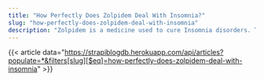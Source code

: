 ```yaml
---
title: "How Perfectly Does Zolpidem Deal With Insomnia?"
slug: "how-perfectly-does-zolpidem-deal-with-insomnia"
description: "Zolpidem is a medicine used to cure Insomnia disorders. This medicine assists you to fall asleep more quickly as well as makes you less likely to wake up during the night."
---
```


{{< article data="https://strapiblogdb.herokuapp.com/api/articles?populate=*&filters[slug][$eq]=how-perfectly-does-zolpidem-deal-with-insomnia" >}}
